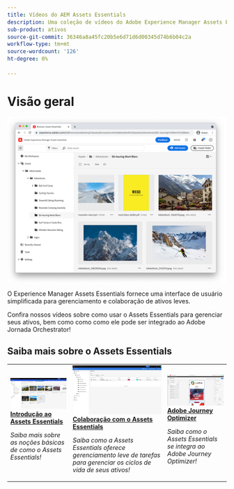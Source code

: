 ```yaml
---
title: Vídeos do AEM Assets Essentials
description: Uma coleção de vídeos do Adobe Experience Manager Assets Essentials
sub-product: ativos
source-git-commit: 36346a8a45fc20b5e6d71d6d00345d74b6b04c2a
workflow-type: tm+mt
source-wordcount: '126'
ht-degree: 0%

---
```



# Visão geral

![Assets Essentials](./assets/overview/hero.png)

O Experience Manager Assets Essentials fornece uma interface de usuário simplificada para gerenciamento e colaboração de ativos leves.

Confira nossos vídeos sobre como usar o Assets Essentials para gerenciar seus ativos, bem como como como ele pode ser integrado ao Adobe Jornada Orchestrator!

## Saiba mais sobre o Assets Essentials

<table>
<td>
   <a href="./basics/managing.md">
   <img alt="Introdução ao Assets Essentials" src="./assets/overview/getting-started.png" />
   </a>
   <div>
      <a href="./basics/managing.md">
      <strong>Introdução ao Assets Essentials</strong>
      </a>
   </div>
   <p>
      <em>Saiba mais sobre as noções básicas de como o Assets Essentials!</em>
   </p>
</td>
<td>
   <a href="./basics/collaborating.md">
   <img alt="" src="./assets/overview/collaboration.png"/>
   </a>
   <div>
      <a href="./basics/collaborating.md">
      <strong>Colaboração com o Assets Essentials</strong>
      </a>
   </div>
   <p>
      <em>Saiba como a Assets Essentials oferece gerenciamento leve de tarefas para gerenciar os ciclos de vida de seus ativos!</em>
   <p>
</td>
<td>
   <a href="https://experienceleague.adobe.com/docs/journey-optimizer-learn/tutorials/create-messages/create-email-content-with-the-message-editor.html">
   <img alt="Adobe Journey Optimizer" src="./assets/overview/adobe-journey-optimizer.png" />
   </a>
   <div>
      <a href="https://experienceleague.adobe.com/docs/journey-optimizer-learn/tutorials/create-messages/create-email-content-with-the-message-editor.html">
      <strong>Adobe Journey Optimizer</strong>
      </a>
   </div>
   <p>
      <em>Saiba como o Assets Essentials se integra ao Adobe Journey Optimizer!</em>
   <p>
</td>
</table>

